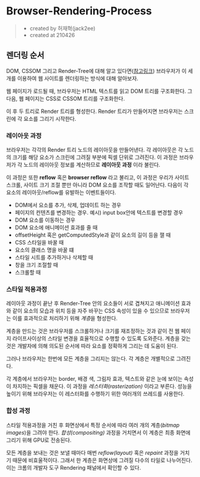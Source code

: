 # Browser-Rendering-Process

> - created by 허재혁(jack2ee)
> - created at 210426

## 렌더링 순서

DOM, CSSOM 그리고 Render-Tree에 대해 알고 있다면([참고링크](../DOM-CSSOM-Render_Tree/README.md)) 브라우저가 이 세개를 이용하여 웹 사이트를 렌더링하는 방식에 대해 알아보자.

웹 페이지가 로드될 때, 브라우저는 HTML 텍스트를 읽고 DOM 트리를 구조화한다. 그 다음, 웹 페이지는 CSS로 CSSOM 트리를 구조화한다.

이 후 두 트리로 Render 트리를 형성한다. Render 트리가 만들어지면 브라우저는 스크린에 각 요소를 그리기 시작한다.

### 레이아웃 과정

브라우저는 각각의 Render 트리 노드의 레이아웃을 만들어낸다. 각 레이아웃은 각 노드의 크기를 해당 요소가 스크린에 그려질 부분에 픽셀 단위로 그려진다. 이 과정은 브라우저가 각 노드의 레이아웃 정보를 계산하므로 **레이아웃 과정** 이라 불린다.

이 과정은 또한 **reflow** 혹은 **browser reflow** 라고 불리고, 이 과정은 우리가 사이트 스크롤, 사이트 크기 조절 뿐만 아니라 DOM 요소를 조작할 때도 일어난다. 다음이 각 요소의 레이아웃/reflow를 유발하는 이벤트들이다.

- DOM에서 요소를 추가, 삭제, 업데이트 하는 경우
- 페이지의 컨텐츠를 변경하는 경우. 예시) input box안에 텍스트를 변경할 경우
- DOM 요소를 이동하는 경우
- DOM 요소에 애니메이션 효과를 줄 때
- offsetHeight 혹은 getComputedStyle과 같이 요소의 길이 등을 잴 때
- CSS 스타일을 바꿀 때
- 요소의 클래스 명을 바꿀 떄
- 스타일 시트를 추가하거나 삭제할 때
- 창을 크기 조절할 때
- 스크롤할 때

### 스타일 적용과정

레이아웃 과정이 끝난 후 Render-Tree 안의 요소들이 서로 겹쳐지고 애니메이션 효과와 같이 요소의 모습과 위치 등을 자주 바꾸는 CSS 속성이 있을 수 있으므로 브라우저는 이를 효과적으로 처리하기 위해 *계층*을 형성한다.

계층을 만드는 것은 브라우저를 스크롤하거나 크기를 재조정하는 것과 같이 전 웹 페이지 라이프사이상의 스타일 변경을 효율적으로 수행할 수 있도록 도와준다.
계층을 갖는 것은 개발자에 의해 의도된 순서에 따라 요소를 정확하게 그리는 데 도움이 된다.

그러나 브라우저는 한번에 모든 계층을 그리지는 않는다. 각 계층은 개별적으로 그려진다.

각 계층에서 브라우저는 border, 배경 색, 그림자 효과, 텍스트와 같은 눈에 보이는 속성이 차지하는 픽셀을 채운다.
이 과정을 *레스터화(rasterization)* 이라고 부른다. 성능을 높이기 위해 브라우저는 이 레스터화를 수행하기 위한 여러개의 쓰레드를 사용한다.

### 합성 과정

스타일 적용과정을 거친 후 화면상에서 특정 순서에 따라 여러 개의 계층(*bitmap images*)을 그려야 한다. *합성(compositing)* 과정을 거치면서 이 계층은 최종 화면에 그리기 위해 GPU로 전송된다.

모든 계층을 보내는 것은 보낼 때마다 매번 *reflow(layout)* 혹은 *repaint* 과정을 거치기 때문에 비효울적이다. 그래서 한 계층은 화면상에 그려질 다수의 타일로 나누어진다.
이는 크롬의 개발자 도구 Rendering 패널에서 확인할 수 있다.
